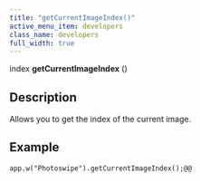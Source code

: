 ```yaml
---
title: "getCurrentImageIndex()"
active_menu_item: developers
class_name: developers
full_width: true
---
```



index **getCurrentImageIndex** ()

## Description

Allows you to get the index of the current image.

## Example

    app.w("Photoswipe").getCurrentImageIndex();@@
   
